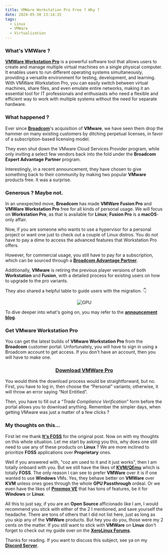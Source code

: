 ```yaml
---
title: VMWare Workstation Pro Free ? Why ?
date: 2024-05-30 13:14:15
tags:
  - Linux
  - VMWare
  - Virtualization
---
```


### What's VMWare ?

[**VMWare Workstation Pro**](https://www.vmware.com/) is a powerful software tool that allows users to create and manage multiple virtual machines on a single physical computer. It enables users to run different operating systems simultaneously, providing a versatile environment for testing, development, and learning. With VMWare Workstation Pro, you can easily switch between virtual machines, share files, and even emulate entire networks, making it an essential tool for IT professionals and enthusiasts who need a flexible and efficient way to work with multiple systems without the need for separate hardware.

### What happened ?

Ever since [**Broadcom**](https://investors.broadcom.com/news-releases/news-release-details/broadcom-completes-acquisition-vmware)'s acquisition of **VMware**, we have seen them drop the hammer on many existing customers by ditching perpetual licenses, in favor of a subscription-based licensing model.

They even shut down the VMware Cloud Services Provider program, while only inviting a select few vendors back into the fold under the **Broadcom Expert Advantage Partner** program.

Interestingly, in a recent announcement, they have chosen to give something back to their community by making two popular **VMware** products free. It was a surprise.

### Generous ? Maybe not.

In an unexpected move, **Broadcom** has made **VMWare Fusion Pro** and **VMWare Workstation Pro** free for all kinds of personal usage. We will focus on **Workstation Pro**, as that is available for **Linux**; **Fusion Pro** is a **macOS**-only affair.

Now, if you are someone who wants to use a hypervisor for a personal project or want one just to check out a couple of Linux distros. You do not have to pay a dime to access the advanced features that Workstation Pro offers.

However, for commercial usage, you still have to pay for a subscription, which can be sourced through a [**Broadcom Advantage Partner**](https://www.broadcom.com/how-to-buy/software-partners/partnering-with-broadcom).

Additionally, **VMware** is retiring the previous player versions of both **Workstation** and **Fusion**, with a detailed process for existing users on how to upgrade to the pro variants.

They also shared a helpful table to guide users with the migration. 👇

<div align="center">

![GPU](https://i.imgur.com/L8ojsV2.jpeg)

</div>

To dive deeper into what's going on, you may refer to the [**announcement blog**](https://blogs.vmware.com/teamfusion/2024/05/fusion-pro-now-available-free-for-personal-use.html?ref=news.itsfoss.com).

### Get VMware Workstation Pro

You can get the latest builds of **VMware Workstation Pro** from the **Broadcom** customer portal. Unfortunately, you will have to sign in using a Broadcom account to get access. If you don't have an account, then you will have to make one.

<div align="center">

### [Download VMWare Pro](https://support.broadcom.com/group/ecx/productdownloads?subfamily=VMware+Workstation+Pro)

</div>

You would think the download process would be straightforward, but no. First, you have to log in, then choose the “Personal” variants; otherwise, it will throw an error saying “Not Entitled”.

Then, you have to fill out a *“Trade Compliance Verification”* form before the portal allows you to download anything. Remember the simpler days, when getting VMware was just a matter of a few clicks ?

### My thoughts on this...

First let me thank [**It's FOSS**](https://news.itsfoss.com/vmware-workstation-free/) for the original post. Now on with my thoughts on this whole situation. Let me start by asking you this, why does one still need to use any of these products on **Linux** ? We are more inclined to prioritize **FOSS** applications over **Proprietary** ones.

Well if you answered with, "coz am used to it and it just works", then I am totally onboard with you. But we still have the likes of [**KVM/QEmu**](https://www.linux-kvm.org/page/Main_Page) which is totally **FOSS**. The only reason I can see to prefer **VMWare** over it is if one wanted to use **Windows** VMs. Yes, they behave better on **VMWare** over **KVM** unless ones goes through the whole **GPU Passthrough** ordeal. Or we even have the likes of [**Proxmox VE**](https://www.proxmox.com/en/proxmox-virtual-environment/overview) that has tons of features, be it for **Windows** or **Linux**.

All this to just say, if you are an **Open Source** afficionado like I am, I would recommend you stick with either of the 2 I mentioned, and save yourself the headache. There are tons of others that I did not list here, just as long as you skip any of the **VMWare** products. But hey you do you, those were my 2 cents on the matter. If you still want to stick with **VMWare** on **Linux** don't forget to check out my guide over on the [**XeroLinux Forums**](https://forum.xerolinux.xyz/thread-129.html).

Thanks for reading. If you want to discuss this subject, see ya on my [**Discord Server**](https://discord.gg/5sqxTSuKZu).
